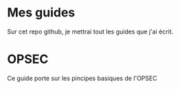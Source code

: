 # Mes guides
Sur cet repo github, je mettrai tout les guides que j'ai écrit.

# OPSEC
Ce guide porte sur les pincipes basiques de l'OPSEC
